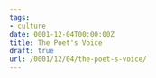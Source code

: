 ```yaml
---
tags:
- culture
date: 0001-12-04T00:00:00Z
title: The Poet's Voice 
draft: true
url: /0001/12/04/the-poet-s-voice/
---
```


